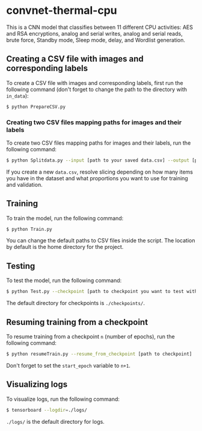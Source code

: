 # convnet-thermal-cpu

This is a CNN model that classifies between 11 different CPU activities: AES and RSA encryptions, analog and serial writes, analog and serial reads, brute force, Standby mode, Sleep mode, delay, and Wordlist generation.

## Creating a CSV file with images and corresponding labels

To create a CSV file with images and corresponding labels, first run the following command (don't forget to change the path to the directory with `in_data`):

```sh
$ python PrepareCSV.py
```

### Creating two CSV files mapping paths for images and their labels

To create two CSV files mapping paths for images and their labels, run the following command:

```sh
$ python Splitdata.py --input [path to your saved data.csv] --output [path to where you want to save Train.csv/Val.csv files]
```

If you create a new `data.csv`, resolve slicing depending on how many items you have in the dataset and what proportions you want to use for training and validation.

## Training

To train the model, run the following command:

```sh
$ python Train.py
```

You can change the default paths to CSV files inside the script. The location by default is the home directory for the project.

## Testing

To test the model, run the following command:

```sh
$ python Test.py --checkpoint [path to checkpoint you want to test with]
```

The default directory for checkpoints is `./checkpoints/`.

## Resuming training from a checkpoint

To resume training from a checkpoint `n` (number of epochs), run the following command:

```sh
$ python resumeTrain.py --resume_from_checkpoint [path to checkpoint]
```

Don't forget to set the `start_epoch` variable to `n+1`.

## Visualizing logs

To visualize logs, run the following command:

```sh
$ tensorboard --logdir=./logs/
```

`./logs/` is the default directory for logs.

